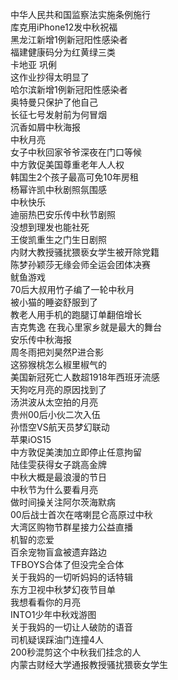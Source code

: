 中华人民共和国监察法实施条例施行  
库克用iPhone12发中秋祝福  
黑龙江新增1例新冠阳性感染者  
福建健康码分为红黄绿三类  
卡地亚 巩俐  
这作业抄得太明显了  
哈尔滨新增1例新冠阳性感染者  
奥特曼只保护了他自己  
长征七号发射前为何冒烟  
沉香如屑中秋海报  
中秋月亮  
女子中秋回家爷爷深夜在门口等候  
中方敦促美国尊重老年人人权  
韩国生2个孩子最高可免10年房租  
杨幂许凯中秋剧照氛围感  
中秋快乐  
迪丽热巴安乐传中秋节剧照  
没想到理发也能社死  
王俊凯重生之门生日剧照  
内财大教授骚扰猥亵女学生被开除党籍  
陈梦孙颖莎无缘会师全运会团体决赛  
鱿鱼游戏  
70后大叔用竹子编了一轮中秋月  
被小猫的睡姿舒服到了  
教老人用手机的跑腿订单翻倍增长  
吉克隽逸 在我心里家乡就是最大的舞台  
安乐传中秋海报  
周冬雨把刘昊然P进合影  
这猕猴桃怎么椒里椒气的  
美国新冠死亡人数超1918年西班牙流感  
天狗吃月亮的原因找到了  
汤洪波从太空拍的月亮  
贵州00后小伙二次入伍  
孙悟空VS航天员梦幻联动  
苹果iOS15  
中方敦促美澳加立即停止任意拘留  
陆佳雯获得女子跳高金牌  
中秋大概是最浪漫的节日  
中秋节为什么要看月亮  
做时间操关注阿尔茨海默病  
00后战士首次在喀喇昆仑高原过中秋  
大湾区购物节群星接力公益直播  
机智的恋爱  
百余宠物盲盒被遗弃路边  
TFBOYS合体了但没完全合体  
关于我妈的一切听妈妈的话特辑  
东方卫视中秋梦幻夜节目单  
我想看看你的月亮  
INTO1少年中秋戏游图  
关于我妈的一切让人破防的语音  
司机疑误踩油门连撞4人  
200秒混剪这个中秋我们挂念的人  
内蒙古财经大学通报教授骚扰猥亵女学生  
